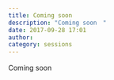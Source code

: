```yaml
---
title: Coming soon　
description: "Coming soon　"
date: 2017-09-28 17:01
author:
category: sessions
---
```

Coming soon　